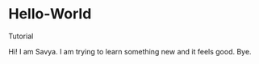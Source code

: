 # Hello-World
Tutorial

Hi! 
I am Savya. I am trying to learn something new and it feels good. 
Bye.
